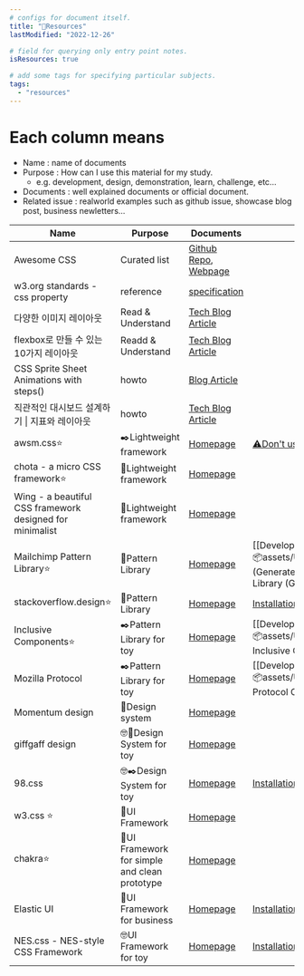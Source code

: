 ```yaml
---
# configs for document itself.
title: "🚚Resources"
lastModified: "2022-12-26"

# field for querying only entry point notes.
isResources: true

# add some tags for specifying particular subjects.
tags:
  - "resources"
---
```

# Each column means
- Name : name of documents
- Purpose : How can I use this material for my study.
	- e.g. development, design, demonstration, learn, challenge, etc...
- Documents : well explained documents or official document.
- Related issue : realworld examples such as github issue, showcase blog post, business newletters...

| Name                                                     | Purpose                                       | Documents                                                                         | Related issues                                                                                                                                                          |
| -------------------------------------------------------- | --------------------------------------------- | --------------------------------------------------------------------------------- | ----------------------------------------------------------------------------------------------------------------------------------------------------------------------- |
| Awesome CSS                                              | Curated list                                  | [Github Repo](https://github.com/awesome-css-group/awesome-css#css-working-group), [Webpage](https://css.doctor/) |                                                                                                                                                                         |
| w3.org standards - css property                          | reference                                     | [specification](https://www.w3.org/TR/CSS/#properties)                            |                                                                                                                                                                         |
| 다양한 이미지 레이아웃                                   | Read & Understand                             | [Tech Blog Article](https://d2.naver.com/helloworld/6807203#ch1)                  |                                                                                                                                                                         |
| flexbox로 만들 수 있는 10가지 레이아웃                   | Readd & Understand                            | [Tech Blog Article](https://d2.naver.com/helloworld/8540176)                      |                                                                                                                                                                         |
| CSS Sprite Sheet Animations with steps()                 | howto                                         | [Blog Article](https://blog.teamtreehouse.com/css-sprite-sheet-animations-steps)  |                                                                                                                                                                         |
| 직관적인 대시보드 설계하기 \| 지표와 레이아웃            | howto                                         | [Tech Blog Article](https://blog.imqa.io/dashboard_review_01/)                    |                                                                                                                                                                         |
| awsm.css⭐                                               | ✒️Lightweight framework                       | [Homepage](https://igoradamenko.github.io/awsm.css/)                              | [⚠️Don't use flexbox for page layout](https://igoradamenko.github.io/awsm.css/examples/blog/dont-use-flexbox-for-page-layout.html)                                      |
| chota - a micro CSS framework⭐                          | 🍃Lightweight framework                       | [Homepage](https://jenil.github.io/chota/)                                        |                                                                                                                                                                         |
| Wing - a beautiful CSS framework designed for minimalist | 🍃Lightweight framework                       | [Homepage](https://kbrsh.github.io/wing/)                                         |                                                                                                                                                                         |
| Mailchimp Pattern Library⭐                              | 🎨Pattern Library                             | [Homepage](https://ux.mailchimp.com/patterns/color)                               | [[Develop/Trees/Dev/Programming/Languages/CSS/📦assets/Using mailchimp Pattern Library (Generated by chatGPT)\|Using mailchimp Pattern Library (Generated by chatGPT)]] |
| stackoverflow.design⭐                                   | 🎨Pattern Library                             | [Homepage](https://stackoverflow.design/)                                         | [Installation](https://stackoverflow.design/product/guidelines/using-stacks/#installing)                                                                                |
| Inclusive Components⭐                                   | ✒️Pattern Library for toy                     | [Homepage](https://inclusive-components.design/)                                  | [[Develop/Trees/Dev/Programming/Languages/CSS/📦assets/Using Inclusive Components CDN\|Using Inclusive Components CDN]]                                                 |
| Mozilla Protocol                                         | ✒️Pattern Library for toy                     | [Homepage](https://protocol.mozilla.org/)                                         | [[Develop/Trees/Dev/Programming/Languages/CSS/📦assets/Use Mozilla Protocol CDN\|Use Mozilla Protocol CDN]]                                                             |
| Momentum design                                          | 🎨Design system                               | [Homepage](https://momentum.design/)                                              |                                                                                                                                                                         |
| giffgaff design                                          | 🤓🎨Design System for toy                     | [Homepage](https://www.giffgaff.design/)                                          |                                                                                                                                                                         |
| 98.css                                                   | 🤓✒️Design System for toy                     | [Homepage](https://jdan.github.io/98.css/)                                        | [Installation](https://github.com/jdan/98.css#installation--usage)                                                                                                      |
| w3.css ⭐                                                | 🍃UI Framework                                | [Homepage](https://www.w3schools.com/w3css/w3css_downloads.asp)                   |                                                                                                                                                                         |
| chakra⭐                                                 | 🎨UI Framework for simple and clean prototype | [Homepage](https://chakra-ui.com/)                                                |                                                                                                                                                                         |
| Elastic UI                                               | 🎨UI Framework for business                   | [Homepage](https://elastic.github.io/eui/#/)                                      | [Installation](https://elastic.github.io/eui/#/guidelines/getting-started#installation)                                                                                 |
| NES.css - NES-style CSS Framework                        | 🤓UI Framework for toy                        | [Homepage](https://nostalgic-css.github.io/NES.css/)                              | [Installation via CDN](https://github.com/nostalgic-css/NES.css#via-cdn)                                                                                                |

